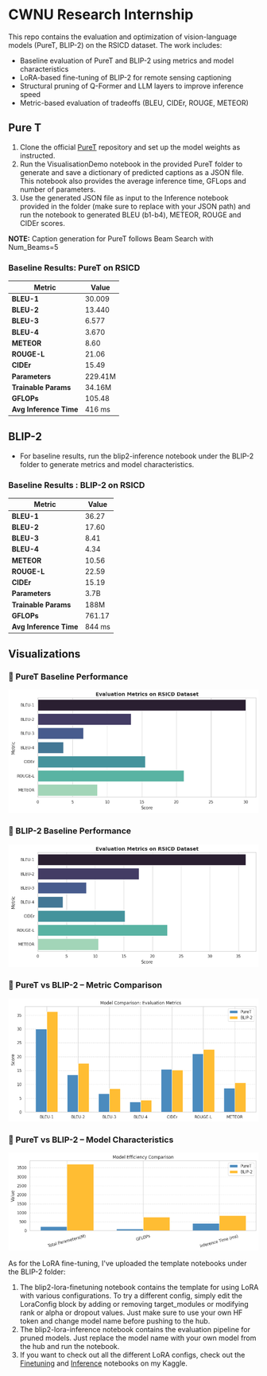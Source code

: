 # CWNU Research Internship

This repo contains the evaluation and optimization of vision-language models (PureT, BLIP-2) on the RSICD dataset. The work includes:
- Baseline evaluation of PureT and BLIP-2 using metrics and model characteristics
- LoRA-based fine-tuning of BLIP-2 for remote sensing captioning
- Structural pruning of Q-Former and LLM layers to improve inference speed
- Metric-based evaluation of tradeoffs (BLEU, CIDEr, ROUGE, METEOR)


## Pure T

1. Clone the official [PureT](https://github.com/232525/PureT) repository and set up the model weights as instructed.
2. Run the VisualisationDemo notebook in the provided PureT folder to generate and save a dictionary of predicted captions as a JSON file. This notebook also provides the average inference time, GFLops and number of parameters.
3. Use the generated JSON file as input to the Inference notebook provided in the folder (make sure to replace with your JSON path) and run the notebook to generated BLEU (b1-b4), METEOR, ROUGE and CIDEr scores.

**NOTE:** Caption generation for PureT follows Beam Search with Num_Beams=5

### Baseline Results: PureT on RSICD

| Metric              | Value        |
|---------------------|--------------|
| **BLEU-1**          | 30.009       |
| **BLEU-2**          | 13.440       |
| **BLEU-3**          | 6.577        |
| **BLEU-4**          | 3.670        |
| **METEOR**          | 8.60         |
| **ROUGE-L**         | 21.06        |
| **CIDEr**           | 15.49        |
| **Parameters**      | 229.41M      |
| **Trainable Params**| 34.16M       |
| **GFLOPs**          | 105.48       |
| **Avg Inference Time** | 416 ms   |

## BLIP-2

- For baseline results, run the blip2-inference notebook under the BLIP-2 folder to generate metrics and model characteristics.

### Baseline Results : BLIP-2 on RSICD

| Metric                  | Value        |
|-------------------------|--------------|
| **BLEU-1**              | 36.27        |
| **BLEU-2**              | 17.60        |
| **BLEU-3**              | 8.41         |
| **BLEU-4**              | 4.34         |
| **METEOR**              | 10.56        |
| **ROUGE-L**             | 22.59        |
| **CIDEr**               | 15.19        |
| **Parameters**          | 3.7B         |
| **Trainable Params**    | 188M         |
| **GFLOPs**              | 761.17    |
| **Avg Inference Time**  | 844 ms       |

## Visualizations

### 🔹 PureT Baseline Performance
![PureT Baseline](Plots/puret_baseline.png)

### 🔹 BLIP-2 Baseline Performance
![BLIP-2 Baseline](Plots/blip2_baseline.png)

### 🔹 PureT vs BLIP-2 – Metric Comparison
![PureT vs BLIP-2](Plots/puret_vs_blip2_baseline.png)

### 🔹 PureT vs BLIP-2 – Model Characteristics
![Model Characteristics](Plots/puret_vs_blip2_baseline_model_chars.png)


As for the LoRA fine-tuning, I've uploaded the template notebooks under the BLIP-2 folder:
1. The blip2-lora-finetuning notebook contains the template for using LoRA with various configurations. To try a different config, simply edit the LoraConfig block by adding or removing target_modules or modifying rank or alpha or dropout values. Just make sure to use your own HF token and change model name before pushing to the hub.
2. The blip2-lora-inference notebook contains the evaluation pipeline for pruned models. Just replace the model name with your own model from the hub and run the notebook.
3. If you want to check out all the different LoRA configs, check out the [Finetuning](https://www.kaggle.com/code/bladesofchaos11/blip-2-finetuned) and [Inference](https://www.kaggle.com/code/bladesofchaos11/blip-2-final) notebooks on my Kaggle.

   
